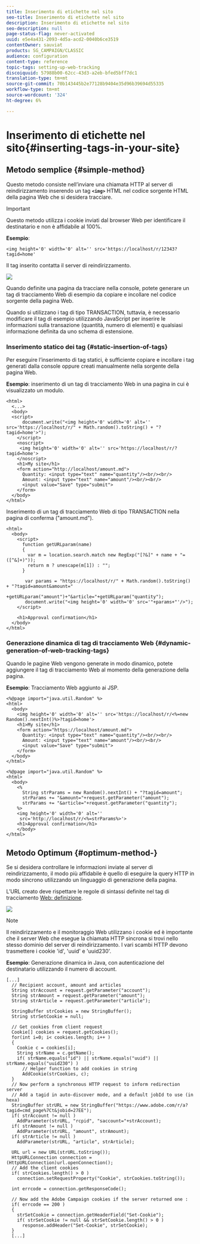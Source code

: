 ```yaml
---
title: Inserimento di etichette nel sito
seo-title: Inserimento di etichette nel sito
description: Inserimento di etichette nel sito
seo-description: null
page-status-flag: never-activated
uuid: e5e4a431-2093-4d5a-acd2-0040b6ce3519
contentOwner: sauviat
products: SG_CAMPAIGN/CLASSIC
audience: configuration
content-type: reference
topic-tags: setting-up-web-tracking
discoiquuid: 57988b00-62cc-43d3-a2eb-bfed5bff7dc1
translation-type: tm+mt
source-git-commit: 70b143445b2e77128b9404e35d96b39694d55335
workflow-type: tm+mt
source-wordcount: '324'
ht-degree: 6%

---
```



# Inserimento di etichette nel sito{#inserting-tags-in-your-site}

## Metodo semplice {#simple-method}

Questo metodo consiste nell’inviare una chiamata HTTP al server di reindirizzamento inserendo un tag **`<img>`** HTML nel codice sorgente HTML della pagina Web che si desidera tracciare.

>[!IMPORTANT]
>
>Questo metodo utilizza i cookie inviati dal browser Web per identificare il destinatario e non è affidabile al 100%.

**Esempio**:

```
<img height='0' width='0' alt='' src='https://localhost/r/12343?tagid=home'
```

Il tag inserito contatta il server di reindirizzamento.

![](assets/d_ncs_integration_webtracking_structure2.png)

Quando definite una pagina da tracciare nella console, potete generare un tag di tracciamento Web di esempio da copiare e incollare nel codice sorgente della pagina Web.

Quando si utilizzano i tag di tipo TRANSACTION, tuttavia, è necessario modificare il tag di esempio utilizzando JavaScript per inserire le informazioni sulla transazione (quantità, numero di elementi) e qualsiasi informazione definita da uno schema di estensione.

### Inserimento statico dei tag {#static-insertion-of-tags}

Per eseguire l’inserimento di tag statici, è sufficiente copiare e incollare i tag generati dalla console oppure creati manualmente nella sorgente della pagina Web.

**Esempio**: inserimento di un tag di tracciamento Web in una pagina in cui è visualizzato un modulo.

```
<html>
  <...>
  <body>
  <script>
      document.write("<img height='0' width='0' alt='' src='https://localhost/r/" + Math.random().toString() + "?tagid=home'>");
    </script>
    <noscript>
     <img height='0' width='0' alt='' src='https://localhost/r/?tagid=home'>
    </noscript>
    <h1>My site</h1>
    <form action="http://localhost/amount.md">
      Quantity: <input type="text" name="quantity"/><br/><br/>
      Amount: <input type="text" name="amount"/><br/><br/>
      <input value="Save" type="submit">
    </form>
  </body>
</html>
```

Inserimento di un tag di tracciamento Web di tipo TRANSACTION nella pagina di conferma (&quot;amount.md&quot;).

```
<html>
  <body>
    <script>
      function getURLparam(name) 
      {
        var m = location.search.match new RegExp("[?&]" + name + "=([^&]+)"));
        return m ? unescape(m[1]) : "";
      }
 
       var params = "https://localhost/r/" + Math.random().toString() + "?tagid=amount&amount="
                      +getURLparam("amount")+"&article="+getURLparam("quantity");
       document.write("<img height='0' width='0' src='"+params+"'/>");
    </script>

    <h1>Approval confirmation</h1>
  </body>
</html>
```

### Generazione dinamica di tag di tracciamento Web {#dynamic-generation-of-web-tracking-tags}

Quando le pagine Web vengono generate in modo dinamico, potete aggiungere il tag di tracciamento Web al momento della generazione della pagina.

**Esempio**: Tracciamento Web aggiunto ai JSP.

```
<%@page import="java.util.Random" %>
<html>
  <body>
    <img height='0' width='0' alt='' src='https://localhost/r/<%=new Random().nextInt()%>?tagid=home'>
    <h1>My site</h1>
    <form action="https://localhost/amount.md">
      Quantity: <input type="text" name="quantity"/><br/><br/>
      Amount: <input type="text" name="amount"/><br/><br/>
      <input value="Save" type="submit">
    </form>
  </body>
</html>
```

```
<%@page import="java.util.Random" %>
<html>
  <body>
    <%  
      String strParams = new Random().nextInt() + "?tagid=amount";
      strParams += "&amount="+request.getParameter("amount");
      strParams += "&article="+request.getParameter("quantity");
    %>
    <img height='0' width='0' alt=''
     src='http://localhost/r/<%=strParams%>'>
    <h1>Approval confirmation</h1>
    </body>
</html>
```

## Metodo Optimum {#optimum-method-}

Se si desidera controllare le informazioni inviate al server di reindirizzamento, il modo più affidabile è quello di eseguire la query HTTP in modo sincrono utilizzando un linguaggio di generazione della pagina.

L’URL creato deve rispettare le regole di sintassi definite nel tag di tracciamento [Web: definizione](../../configuration/using/web-tracking-tag--definition.md).

![](assets/d_ncs_integration_webtracking_structure3.png)

>[!NOTE]
>
>Il reindirizzamento e il monitoraggio Web utilizzano i cookie ed è importante che il server Web che esegue la chiamata HTTP sincrona si trovi nello stesso dominio del server di reindirizzamento. I vari scambi HTTP devono trasmettere i cookie &#39;id&#39;, &#39;uuid&#39; e &#39;uuid230&#39;.

**Esempio**: Generazione dinamica in Java, con autenticazione del destinatario utilizzando il numero di account.

```
[...]
  // Recipient account, amount and articles
  String strAccount = request.getParameter("account");
  String strAmount = request.getParameter("amount");
  String strArticle = request.getParameter("article");

  StringBuffer strCookies = new StringBuffer();
  String strSetCookie = null;

  // Get cookies from client request
  Cookie[] cookies = request.getCookies();
  for(int i=0; i< cookies.length; i++ )
  {
    Cookie c = cookies[i];
    String strName = c.getName();
    if( strName.equals("id") || strName.equals("uuid") || strName.equals("uuid230") )
      // Helper function to add cookies in string
      AddCookie(strCookies, c);
  }
  // Now perform a synchronous HTTP request to inform redirection server
  // Add a tagid in auto-discover mode, and a default jobId to use (in hexa)
  StringBuffer strURL = new StringBuffer("https://www.adobe.com/r/a?tagid=cmd_page%7Ct&jobid=27EE");
  if( strAccount != null )
    AddParameter(strURL, "rcpid", "saccount="+strAccount);
  if( strAmount != null )
    AddParameter(strURL, "amount", strAmount);
  if( strArticle != null )
    AddParameter(strURL, "article", strArticle);
  
  URL url = new URL(strURL.toString());
  HttpURLConnection connection = (HttpURLConnection)url.openConnection();
  // Add the client cookies
  if( strCookies.length() > 0 )
    connection.setRequestProperty("Cookie", strCookies.toString());

  int errcode = connection.getResponseCode();

  // Now add the Adobe Campaign cookies if the server returned one :
  if( errcode == 200 )
  {
    strSetCookie = connection.getHeaderField("Set-Cookie");
    if( strSetCookie != null && strSetCookie.length() > 0 )
      response.addHeader("Set-Cookie", strSetCookie);
  }
  [...]
```

